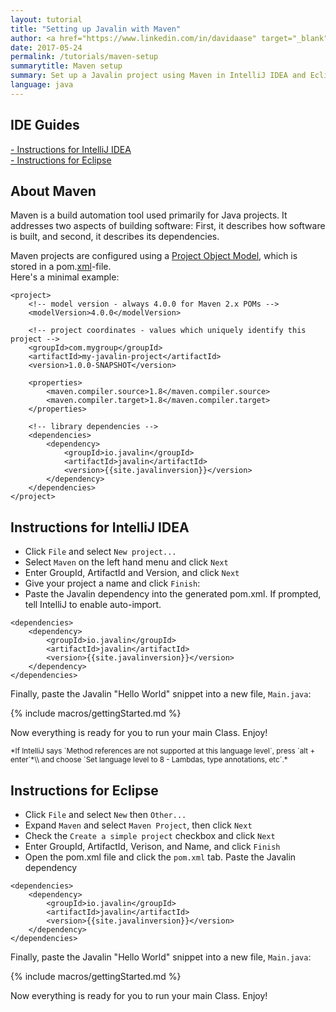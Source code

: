 ```yaml
---
layout: tutorial
title: "Setting up Javalin with Maven"
author: <a href="https://www.linkedin.com/in/davidaase" target="_blank">David Åse</a>
date: 2017-05-24
permalink: /tutorials/maven-setup
summarytitle: Maven setup
summary: Set up a Javalin project using Maven in IntelliJ IDEA and Eclipse.
language: java
---
```


## IDE Guides
<a href="#intellij">- Instructions for IntelliJ IDEA</a><br>
<a href="#eclipse">- Instructions for Eclipse</a><br>

## About Maven
Maven is a build automation tool used primarily for Java projects. It addresses two aspects of building software: First, it describes how software is built, and second, it describes its dependencies.

Maven projects are configured using a
<a href="https://en.wikipedia.org/wiki/Apache_Maven#Project_Object_Model">
    Project Object Model</a>, which is stored in a pom.<a href="https://en.wikipedia.org/wiki/XML" target="_blank">xml</a>-file. <br>Here's a minimal example:

~~~markup
<project>
    <!-- model version - always 4.0.0 for Maven 2.x POMs -->
    <modelVersion>4.0.0</modelVersion>

    <!-- project coordinates - values which uniquely identify this project -->
    <groupId>com.mygroup</groupId>
    <artifactId>my-javalin-project</artifactId>
    <version>1.0.0-SNAPSHOT</version>

    <properties>
        <maven.compiler.source>1.8</maven.compiler.source>
        <maven.compiler.target>1.8</maven.compiler.target>
    </properties>

    <!-- library dependencies -->
    <dependencies>
        <dependency>
            <groupId>io.javalin</groupId>
            <artifactId>javalin</artifactId>
            <version>{{site.javalinversion}}</version>
        </dependency>
    </dependencies>
</project>
~~~

<h2 id="intellij">Instructions for IntelliJ IDEA</h2>

* Click `File` and select `New project...`
* Select `Maven` on the left hand menu and click `Next`
* Enter GroupId, ArtifactId and Version, and click `Next`
* Give your project a name and click `Finish`:
* Paste the Javalin dependency into the generated pom.xml. If prompted, tell IntelliJ to enable auto-import.

~~~markup
<dependencies>
    <dependency>
        <groupId>io.javalin</groupId>
        <artifactId>javalin</artifactId>
        <version>{{site.javalinversion}}</version>
    </dependency>
</dependencies>
~~~

Finally, paste the Javalin "Hello World" snippet into a new file, `Main.java`:

{% include macros/gettingStarted.md %}

Now everything is ready for you to run your main Class. Enjoy!

<small markdown="1">
*If IntelliJ says `Method references are not supported at this language level`, press `alt + enter`*\\
and choose `Set language level to 8 - Lambdas, type annotations, etc`.*
</small>

<h2 id="eclipse">Instructions for Eclipse</h2>

* Click `File` and select `New` then `Other...`
* Expand `Maven` and select `Maven Project`, then click `Next`
* Check the `Create a simple project` checkbox and click `Next`
* Enter GroupId, ArtifactId, Verison, and Name, and click `Finish`
* Open the pom.xml file and click the `pom.xml` tab. Paste the Javalin dependency

~~~markup
<dependencies>
    <dependency>
        <groupId>io.javalin</groupId>
        <artifactId>javalin</artifactId>
        <version>{{site.javalinversion}}</version>
    </dependency>
</dependencies>
~~~

Finally, paste the Javalin "Hello World" snippet into a new file, `Main.java`:

{% include macros/gettingStarted.md %}

Now everything is ready for you to run your main Class. Enjoy!
